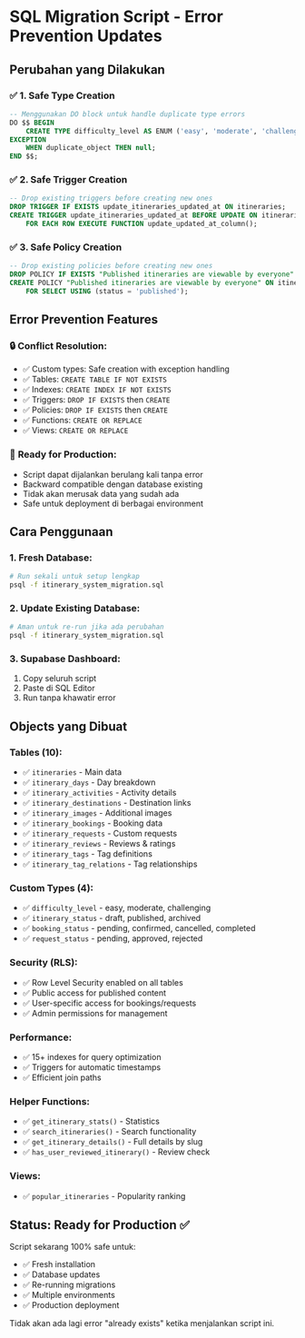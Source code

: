 # SQL Migration Script - Error Prevention Updates

## Perubahan yang Dilakukan

### ✅ **1. Safe Type Creation**
```sql
-- Menggunakan DO block untuk handle duplicate type errors
DO $$ BEGIN
    CREATE TYPE difficulty_level AS ENUM ('easy', 'moderate', 'challenging');
EXCEPTION
    WHEN duplicate_object THEN null;
END $$;
```

### ✅ **2. Safe Trigger Creation**
```sql
-- Drop existing triggers before creating new ones
DROP TRIGGER IF EXISTS update_itineraries_updated_at ON itineraries;
CREATE TRIGGER update_itineraries_updated_at BEFORE UPDATE ON itineraries
    FOR EACH ROW EXECUTE FUNCTION update_updated_at_column();
```

### ✅ **3. Safe Policy Creation**
```sql
-- Drop existing policies before creating new ones
DROP POLICY IF EXISTS "Published itineraries are viewable by everyone" ON itineraries;
CREATE POLICY "Published itineraries are viewable by everyone" ON itineraries
    FOR SELECT USING (status = 'published');
```

## Error Prevention Features

### 🔒 **Conflict Resolution:**
- ✅ Custom types: Safe creation with exception handling
- ✅ Tables: `CREATE TABLE IF NOT EXISTS`
- ✅ Indexes: `CREATE INDEX IF NOT EXISTS`
- ✅ Triggers: `DROP IF EXISTS` then `CREATE`
- ✅ Policies: `DROP IF EXISTS` then `CREATE`
- ✅ Functions: `CREATE OR REPLACE`
- ✅ Views: `CREATE OR REPLACE`

### 🚀 **Ready for Production:**
- Script dapat dijalankan berulang kali tanpa error
- Backward compatible dengan database existing
- Tidak akan merusak data yang sudah ada
- Safe untuk deployment di berbagai environment

## Cara Penggunaan

### 1. **Fresh Database:**
```bash
# Run sekali untuk setup lengkap
psql -f itinerary_system_migration.sql
```

### 2. **Update Existing Database:**
```bash
# Aman untuk re-run jika ada perubahan
psql -f itinerary_system_migration.sql
```

### 3. **Supabase Dashboard:**
1. Copy seluruh script
2. Paste di SQL Editor
3. Run tanpa khawatir error

## Objects yang Dibuat

### **Tables (10):**
- ✅ `itineraries` - Main data
- ✅ `itinerary_days` - Day breakdown
- ✅ `itinerary_activities` - Activity details
- ✅ `itinerary_destinations` - Destination links
- ✅ `itinerary_images` - Additional images
- ✅ `itinerary_bookings` - Booking data
- ✅ `itinerary_requests` - Custom requests
- ✅ `itinerary_reviews` - Reviews & ratings
- ✅ `itinerary_tags` - Tag definitions
- ✅ `itinerary_tag_relations` - Tag relationships

### **Custom Types (4):**
- ✅ `difficulty_level` - easy, moderate, challenging
- ✅ `itinerary_status` - draft, published, archived
- ✅ `booking_status` - pending, confirmed, cancelled, completed
- ✅ `request_status` - pending, approved, rejected

### **Security (RLS):**
- ✅ Row Level Security enabled on all tables
- ✅ Public access for published content
- ✅ User-specific access for bookings/requests
- ✅ Admin permissions for management

### **Performance:**
- ✅ 15+ indexes for query optimization
- ✅ Triggers for automatic timestamps
- ✅ Efficient join paths

### **Helper Functions:**
- ✅ `get_itinerary_stats()` - Statistics
- ✅ `search_itineraries()` - Search functionality
- ✅ `get_itinerary_details()` - Full details by slug
- ✅ `has_user_reviewed_itinerary()` - Review check

### **Views:**
- ✅ `popular_itineraries` - Popularity ranking

## Status: Ready for Production ✅

Script sekarang 100% safe untuk:
- ✅ Fresh installation
- ✅ Database updates
- ✅ Re-running migrations
- ✅ Multiple environments
- ✅ Production deployment

Tidak akan ada lagi error "already exists" ketika menjalankan script ini.
